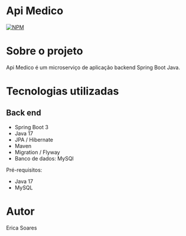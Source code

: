 # Api Medico
[![NPM](https://img.shields.io/npm/l/react)](https://github.com/devsuperior/sds1-wmazoni/blob/master/LICENSE)

# Sobre o projeto

Api Medico é um microserviço de aplicação backend Spring Boot Java.

# Tecnologias utilizadas
## Back end
- Spring Boot 3
- Java 17
- JPA / Hibernate
- Maven
- Migration / Flyway
- Banco de dados: MySQl 


Pré-requisitos:
- Java 17
- MySQL

# Autor

Erica Soares

